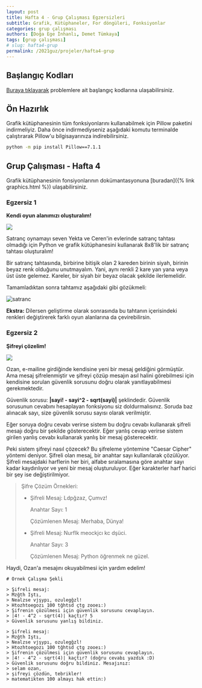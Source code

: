 ```yaml
---
layout: post
title: Hafta 4 - Grup Çalışması Egzersizleri
subtitle: Grafik, Kütüphaneler, For döngüleri, Fonksiyonlar
categories: grup çalışması
authors: [Doğa Ege İnhanlı, Demet Tümkaya]
tags: [grup çalışması]
# slug: hafta4-grup
permalink: /2021guz/projeler/hafta4-grup
---
```


## Başlangıç Kodları
[Buraya tıklayarak](https://drive.google.com/file/d/1nE-MtTSF6MRVqsw5EojPqfsHLcYR8zga/view?usp=sharing) problemlere ait başlangıç kodlarına ulaşabilirsiniz.

## Ön Hazırlık
Grafik kütüphanesinin tüm fonksiyonlarını kullanabilmek için Pillow paketini indirmeliyiz. Daha önce indirmediyseniz aşağıdaki komutu terminalde çalıştırarak Pillow'u bilgisayarınıza indirebilirsiniz.
```bash
python -m pip install Pillow==7.1.1
```

## Grup Çalışması - Hafta 4
Grafik kütüphanesinin fonsiyonlarının dokümantasyonuna [buradan]({% link graphics.html %}) ulaşabilirsiniz.

### Egzersiz 1

**Kendi oyun alanımızı oluşturalım!**

![](https://images.pexels.com/photos/163064/play-stone-network-networked-interactive-163064.jpeg?cs=srgb&dl=pexels-pixabay-163064.jpg&fm=jpg)

Satranç oynamayı seven Yekta ve Ceren'in evlerinde satranç tahtası olmadığı
için Python ve grafik kütüphanesini kullanarak 8x8'lik bir satranç tahtası
oluşturalım!

Bir satranç tahtasında, birbirine bitişik olan 2 kareden birinin siyah,
birinin beyaz renk olduğunu unutmayalım. Yani, aynı renkli 2 kare yan 
yana veya üst üste gelemez. Kareler, bir siyah bir beyaz olacak şekilde
ilerlemelidir.

Tamamladıktan sonra tahtamız aşağıdaki gibi gözükmeli:

![satranc](https://drive.google.com/uc?export=view&id=1XVOSzkdDvTisy4PPveJiqC4oQkWA9KVz)

**Ekstra:** Dilersen geliştirme olarak sonrasında bu tahtanın içerisindeki
renkleri değiştirerek farklı oyun alanlarına da çevirebilirsin.

### Egzersiz 2

**Şifreyi çözelim!**

![](https://images.unsplash.com/photo-1504203700686-f21e703e5f1c?ixid=MXwxMjA3fDB8MHxwaG90by1wYWdlfHx8fGVufDB8fHw%3D&ixlib=rb-1.2.1&auto=format&fit=crop&w=1361&q=80)

Ozan, e-mailine girdiğinde kendisine yeni bir mesaj geldiğini görmüştür. Ama mesaj şifrelenmiştir ve şifreyi çözüp
mesajın asıl halini görebilmesi için kendisine sorulan güvenlik sorusunu doğru olarak yanıtlayabilmesi gerekmektedir.

Güvenlik sorusu: **|sayi! - sayi^2 - sqrt(sayi)|** şeklindedir. Güvenlik sorusunun cevabını hesaplayan fonksiyonu siz
doldurmalısınız. Soruda baz alınacak sayı, size güvenlik sorusu sayısı olarak verilmiştir.

Eğer soruya doğru cevabı verirse sistem bu doğru cevabı kullanarak şifreli mesajı doğru bir şekilde gösterecektir.
Eğer yanlış cevap verirse sistem girilen yanlış cevabı kullanarak yanlış bir mesaj gösterecektir.

Peki sistem şifreyi nasıl çözecek? Bu şifreleme yöntemine "Caesar Cipher" yöntemi deniyor. Şifreli olan mesaj, bir
anahtar sayı kullanılarak çözülüyor. Şifreli mesajdaki harflerin her biri, alfabe sıralamasına göre anahtar sayı kadar
kaydırılıyor ve yeni bir mesaj oluşturuluyor. Eğer karakterler harf harici bir şey ise değiştirilmiyor.

> Şifre Çözüm Örnekleri:
>
> * Şifreli Mesaj: Ldpğzaz, Çumvz!
>
>   Anahtar Sayı: 1
>
>   Çözümlenen Mesaj: Merhaba, Dünya!
>
> * Şifreli Mesaj: Nurflk meockjcı kc dşüci.
>
>   Anahtar Sayı: 3
>
>   Çözümlenen Mesaj: Python öğrenmek ne güzel.
>

Haydi, Ozan'a mesajını okuyabilmesi için yardım edelim!

```
# Örnek Çalışma Şekli

> Şifreli mesaj:
> Mzğth Iştı,
> Nealzse vjşypı, ozulegğzl!
> Htozhtoegozı 100 tğhtsd çtg zooeı:)
> Şifrenin çözülmesi için güvenlik sorusunu cevaplayın.
> |4! - 4^2 - sqrt(4)| kaçtır? 5
> Güvenlik sorusunu yanlış bildiniz.

> Şifreli mesaj:
> Mzğth Iştı,
> Nealzse vjşypı, ozulegğzl!
> Htozhtoegozı 100 tğhtsd çtg zooeı:)
> Şifrenin çözülmesi için güvenlik sorusunu cevaplayın.
> |4! - 4^2 - sqrt(4)| kaçtır? (doğru cevabı yazdık :D)
> Güvenlik sorusunu doğru bildiniz. Mesajınız:
> selam ozan,
> şifreyi çözdün, tebrikler!
> matematikten 100 almayı hak ettin:)

```
